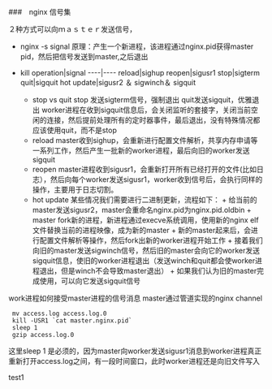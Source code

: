 ###　nginx 信号集

２种方式可以向ｍａｓｔｅｒ发送信号，

*  nginx -s signal 
原理：产生一个新进程，该进程通过nginx.pid获得master pid，然后把信号发送到master,之后退出
*  kill 
operation|signal
----|----
reload|sighup
reopen|sigusr1
stop|sigterm
quit|sigquit
hot update|sigusr2 ＆ sigwinch＆ sigquit

    * stop vs quit
       stop 发送sigterm信号，强制退出
       quit发送sigquit，优雅退出
       worker进程在收到sigquit信息后，会关闭监听的套接字，关闭当前空闲的连接，然后提前处理所有的定时器事件，最后退出，没有特殊情况都应该使用quit，而不是stop
    * reload
       master收到sighup，会重新进行配置文件解析，共享内存申请等一系列工作，然后产生一批新的worker进程，最后向旧的worker发送sigquit
    * reopen
       master进程收到sigusr1，会重新打开所有已经打开的文件(比如日志），然后向每个worker发送sigusr1，worker收到信号后，会执行同样的操作，主要用于日志切割。
    * hot update
       某些情况我们需要进行二进制更新，流程如下：
           + 给当前的master发送sigusr2，master会重命名nginx.pid为nginx.pid.oldbin
           + master fork新的进程，新进程通过execve系统调用，使用新的nginx elf文件替换当前的进程映像，成为新的master
           + 新的master起来后，会进行配置文件解析等操作，然后fork出新的worker进程开始工作
           + 接着我们向旧的master发送sigwinch信号，然后旧的master会向它的worker发送sigquit信息，使旧的worker进程退出（发送winch和quit都会使worker进程退出，但是winch不会导致master退出）
           + 如果我们认为旧的master完成使用，可以向它发送sigquit信号
  
work进程如何接受master进程的信号消息
master通过管道实现的nginx channel
       
```
 mv access.log access.log.0
 kill -USR1 `cat master.nginx.pid`
 sleep 1
 gzip access.log.0
```
  这里sleep 1 是必须的，因为master向worker发送sigusr1消息到worker进程真正重新打开access.log之间，有一段时间窗口，此时worker进程还是向旧文件写入
    
   
       
     
test1 
